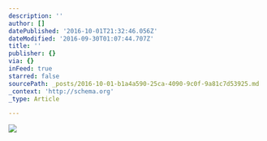 ```yaml
---
description: ''
author: []
datePublished: '2016-10-01T21:32:46.056Z'
dateModified: '2016-09-30T01:07:44.707Z'
title: ''
publisher: {}
via: {}
inFeed: true
starred: false
sourcePath: _posts/2016-10-01-b1a4a590-25ca-4090-9c0f-9a81c7d53925.md
_context: 'http://schema.org'
_type: Article

---
```

![](https://the-grid-user-content.s3-us-west-2.amazonaws.com/0f7fe40f-827b-40b1-8e21-7567d383ea15.jpg)